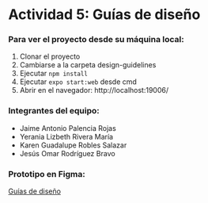 # Actividad 5: Guías de diseño

### Para ver el proyecto desde su máquina local:

1. Clonar el proyecto
2. Cambiarse a la carpeta design-guidelines
3. Ejecutar `npm install`
4. Ejecutar `expo start:web` desde cmd
5. Abrir en el navegador: http://localhost:19006/

### Integrantes del equipo:
- Jaime Antonio Palencia Rojas
- Yerania Lizbeth Rivera María
- Karen Guadalupe Robles Salazar
- Jesús Omar Rodríguez Bravo

### Prototipo en Figma:
[Guías de diseño](https://www.figma.com/file/uMeFsC5ZxuG9gnF2xNvJid/Gu%C3%ADas-de-dise%C3%B1o?node-id=0%3A1)

